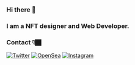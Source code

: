 ### Hi there 👋

### I am a NFT designer and Web Developer.

### Contact &#128071;&#127999;
[![Twitter](https://img.shields.io/badge/-UnerkenNFTs-08a0e9?style=flate&logo=twitter&logoColor=white)](https://twitter.com/UnerkenNFTs)
[![OpenSea](https://img.shields.io/badge/-unerken-255?style=flate&logo=opensea&logoColor=white)](https://opensea.io/unerken)
[![Instagram](https://img.shields.io/badge/-unerkennfts-DD2A7B?style=flate&logo=instagram&logoColor=white)](https://www.instagram.com/unerkennfts/)
